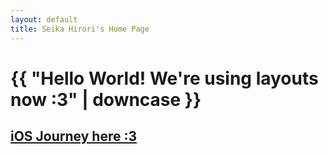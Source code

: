 ```yaml
---
layout: default
title: Seika Hirori's Home Page
---
```

<h1>{{ "Hello World! We're using layouts now :3" | downcase }}
</h1>

<h2><a href="{% link _unique_pages/ios_journey.md %}">iOS Journey here :3 </a></h2>

